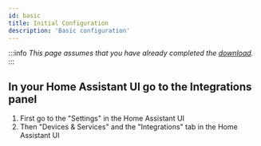 ```yaml
---
id: basic
title: Initial Configuration
description: 'Basic configuration'
---
```


:::info
_This page assumes that you have already completed the [download](/docs/setup/prerequisites)._
:::

## In your Home Assistant UI go to the Integrations panel

1. First go to the "Settings" in the Home Assistant UI
1. Then "Devices & Services" and the "Integrations" tab in the Home Assistant UI

